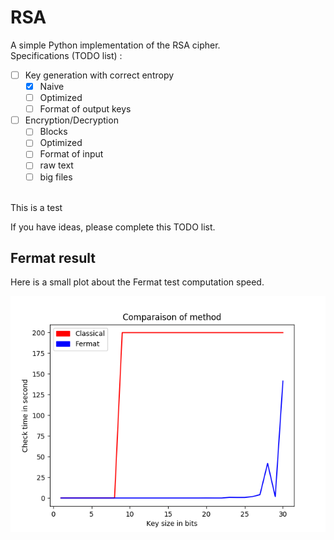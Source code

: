 # RSA

A simple Python implementation of the RSA cipher.
<br>
Specifications (TODO list) :

- [ ] Key generation with correct entropy
  - [X] Naive
  - [ ] Optimized
  - [ ] Format of output keys

- [ ] Encryption/Decryption
  - [ ] Blocks
  - [ ] Optimized
  - [ ] Format of input
  - [ ] raw text
  - [ ] big files
<br>
This is a test

If you have ideas, please complete this TODO list.

## Fermat result

Here is a small plot about the Fermat test computation speed.

![Fermat plot speed evolution](speed.png)